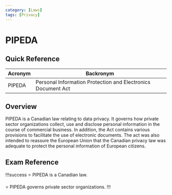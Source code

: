 ```yaml
---
category: [Laws]
tags: [Privacy]
---
```


# PIPEDA

## Quick Reference

| Acronym | Backronym |
| - | - |
| PIPEDA | Personal Information Protection and Electronics Document Act |

## Overview

PIPEDA is a Canadian law relating to data privacy. It governs how private sector organizations collect, use and disclose personal information in the course of commercial business. In addition, the Act contains various provisions to facilitate the use of electronic documents. The act was also intended to reassure the European Union that the Canadian privacy law was adequate to protect the personal information of European citizens.

## Exam Reference

!!!success
:star: PIPEDA is a Canadian law.

:star: PIPEDA governs private sector organizations.
!!!
